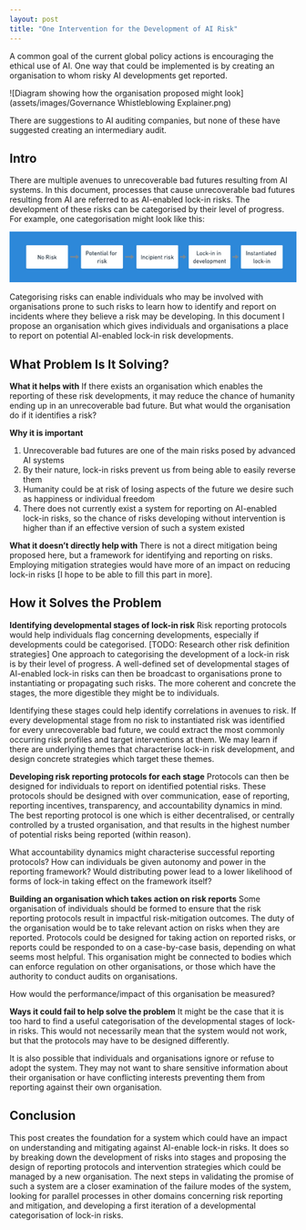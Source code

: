 ```yaml
---
layout: post
title: "One Intervention for the Development of AI Risk"
---
```

A common goal of the current global policy actions is encouraging the ethical use of AI. One way that could be implemented is by creating an organisation to whom risky AI developments get reported.

![Diagram showing how the organisation proposed might look](assets/images/Governance Whistleblowing Explainer.png)

There are suggestions to AI auditing companies, but none of these have suggested creating an intermediary audit.
## Intro

There are multiple avenues to unrecoverable bad futures resulting from AI systems. In this document, processes that cause unrecoverable bad futures resulting from AI are referred to as AI-enabled lock-in risks. The development of these risks can be categorised by their level of progress. For example, one categorisation might look like this:

![Diagram showing how the development of risks might look](assets/images/risks.png)

Categorising risks can enable individuals who may be involved with organisations prone to such risks to learn how to identify and report on incidents where they believe a risk may be developing. In this document I propose an organisation which gives individuals and organisations a place to report on potential AI-enabled lock-in risk developments.

## What Problem Is It Solving?

**What it helps with**
If there exists an organisation which enables the reporting of these risk developments, it may reduce the chance of humanity ending up in an unrecoverable bad future.
But what would the organisation do if it identifies a risk?

**Why it is important**
1. Unrecoverable bad futures are one of the main risks posed by advanced AI systems
2. By their nature, lock-in risks prevent us from being able to easily reverse them
3. Humanity could be at risk of losing aspects of the future we desire such as happiness or individual freedom
4. There does not currently exist a system for reporting on AI-enabled lock-in risks, so the chance of risks developing without intervention is higher than if an effective version of such a system existed

**What it doesn’t directly help with**
There is not a direct mitigation being proposed here, but a framework for identifying and reporting on risks. Employing mitigation strategies would have more of an impact on reducing lock-in risks [I hope to be able to fill this part in more].

## How it Solves the Problem
**Identifying developmental stages of lock-in risk**
Risk reporting protocols would help individuals flag concerning developments, especially if developments could be categorised. [TODO: Research other risk definition strategies] One approach to categorising the development of a lock-in risk is by their level of progress. A well-defined set of developmental stages of AI-enabled lock-in risks can then be broadcast to organisations prone to instantiating or propagating such risks. The more coherent and concrete the stages, the more digestible they might be to individuals.

Identifying these stages could help identify correlations in avenues to risk. If every developmental stage from no risk to instantiated risk was identified for every unrecoverable bad future, we could extract the most commonly occurring risk profiles and target interventions at them. We may learn if there are underlying themes that characterise lock-in risk development, and design concrete strategies which target these themes.

**Developing risk reporting protocols for each stage**
Protocols can then be designed for individuals to report on identified potential risks. These protocols should be designed with over communication, ease of reporting, reporting incentives, transparency, and accountability dynamics in mind. The best reporting protocol is one which is either decentralised, or centrally controlled by a trusted organisation, and that results in the highest number of potential risks being reported (within reason).

What accountability dynamics might characterise successful reporting protocols? How can individuals be given autonomy and power in the reporting framework? Would distributing power lead to a lower likelihood of forms of lock-in taking effect on the framework itself? 

**Building an organisation which takes action on risk reports**
Some organisation of individuals should be formed to ensure that the risk reporting protocols result in impactful risk-mitigation outcomes. The duty of the organisation would be to take relevant action on risks when they are reported. Protocols could be designed for taking action on reported risks, or reports could be responded to on a case-by-case basis, depending on what seems most helpful. This organisation might be connected to bodies which can enforce regulation on other organisations, or those which have the authority to conduct audits on organisations. 

How would the performance/impact of this organisation be measured? 

**Ways it could fail to help solve the problem**
It might be the case that it is too hard to find a useful categorisation of the developmental stages of lock-in risks. This would not necessarily mean that the system would not work, but that the protocols may have to be designed differently.

It is also possible that individuals and organisations ignore or refuse to adopt the system. They may not want to share sensitive information about their organisation or have conflicting interests preventing them from reporting against their own organisation.
## Conclusion
This post creates the foundation for a system which could have an impact on understanding and mitigating against AI-enable lock-in risks. It does so by breaking down the development of risks into stages and proposing the design of reporting protocols and intervention strategies which could be managed by a new organisation. The next steps in validating the promise of such a system are a closer examination of the failure modes of the system, looking for parallel processes in other domains concerning risk reporting and mitigation, and developing a first iteration of a developmental categorisation of lock-in risks.
